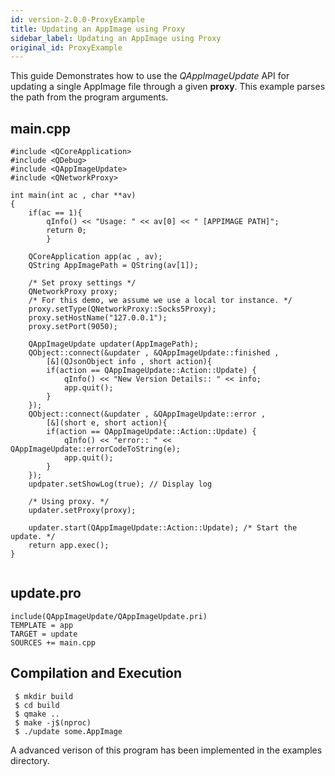 ```yaml
---
id: version-2.0.0-ProxyExample
title: Updating an AppImage using Proxy
sidebar_label: Updating an AppImage using Proxy
original_id: ProxyExample
---
```


This guide Demonstrates how to use the *QAppImageUpdate* API for updating a single AppImage file through a given **proxy**.
This example parses the path from the program arguments.

## main.cpp

```
#include <QCoreApplication>
#include <QDebug>
#include <QAppImageUpdate>
#include <QNetworkProxy> 

int main(int ac , char **av)
{
	if(ac == 1){
		qInfo() << "Usage: " << av[0] << " [APPIMAGE PATH]";
		return 0;	
        }
	
	QCoreApplication app(ac , av);
 	QString AppImagePath = QString(av[1]);

	/* Set proxy settings */
	QNetworkProxy proxy;
	/* For this demo, we assume we use a local tor instance. */
	proxy.setType(QNetworkProxy::Socks5Proxy);
	proxy.setHostName("127.0.0.1");
	proxy.setPort(9050);

	QAppImageUpdate updater(AppImagePath);
	QObject::connect(&updater , &QAppImageUpdate::finished ,
        [&](QJsonObject info , short action){
		if(action == QAppImageUpdate::Action::Update) {
			qInfo() << "New Version Details:: " << info;
			app.quit();
		}
	});
	QObject::connect(&updater , &QAppImageUpdate::error ,
        [&](short e, short action){
		if(action == QAppImageUpdate::Action::Update) {
			qInfo() << "error:: " << QAppImageUpdate::errorCodeToString(e);
			app.quit();
		}
	});
	updpater.setShowLog(true); // Display log
        
	/* Using proxy. */
	updater.setProxy(proxy);
	
	updater.start(QAppImageUpdate::Action::Update); /* Start the update. */
	return app.exec();
}
 
```

## update.pro

```
include(QAppImageUpdate/QAppImageUpdate.pri)
TEMPLATE = app
TARGET = update
SOURCES += main.cpp
```

## Compilation and Execution

```
 $ mkdir build
 $ cd build
 $ qmake ..
 $ make -j$(nproc)
 $ ./update some.AppImage
```

A advanced verison of this program has been implemented in the examples directory.

